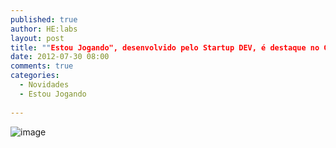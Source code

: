 ```yaml
---
published: true
author: HE:labs
layout: post
title: ""Estou Jogando", desenvolvido pelo Startup DEV, é destaque no G1"
date: 2012-07-30 08:00
comments: true
categories:
  - Novidades
  - Estou Jogando
     
---
```

![image](/blog/images/posts/2012-07-30/estoujogandorecife.jpg)


